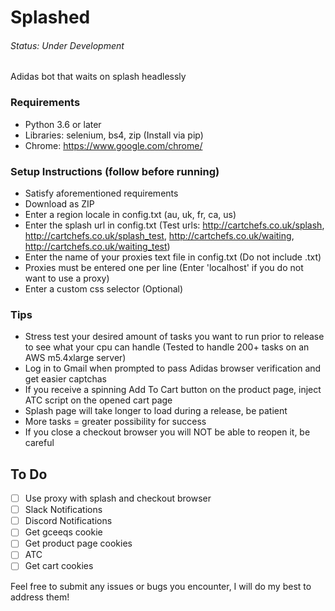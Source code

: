 # Splashed 
###### Status: Under Development
Adidas bot that waits on splash headlessly

### Requirements
- Python 3.6 or later
- Libraries: selenium, bs4, zip (Install via pip)
- Chrome: https://www.google.com/chrome/

### Setup Instructions (follow before running)
- Satisfy aforementioned requirements
- Download as ZIP
- Enter a region locale in config.txt (au, uk, fr, ca, us)
- Enter the splash url in config.txt (Test urls: http://cartchefs.co.uk/splash, http://cartchefs.co.uk/splash_test, http://cartchefs.co.uk/waiting, http://cartchefs.co.uk/waiting_test)
- Enter the name of your proxies text file in config.txt (Do not include .txt)
- Proxies must be entered one per line (Enter 'localhost' if you do not want to use a proxy)
- Enter a custom css selector (Optional)

### Tips
- Stress test your desired amount of tasks you want to run prior to release to see what your cpu can handle (Tested to handle 200+ tasks on an AWS m5.4xlarge server)
- Log in to Gmail when prompted to pass Adidas browser verification and get easier captchas
- If you receive a spinning Add To Cart button on the product page, inject ATC script on the opened cart page
- Splash page will take longer to load during a release, be patient
- More tasks = greater possibility for success
- If you close a checkout browser you will NOT be able to reopen it, be careful

## To Do
- [ ] Use proxy with splash and checkout browser
- [ ] Slack Notifications
- [ ] Discord Notifications
- [ ] Get gceeqs cookie
- [ ] Get product page cookies
- [ ] ATC
- [ ] Get cart cookies

Feel free to submit any issues or bugs you encounter, I will do my best to address them!
